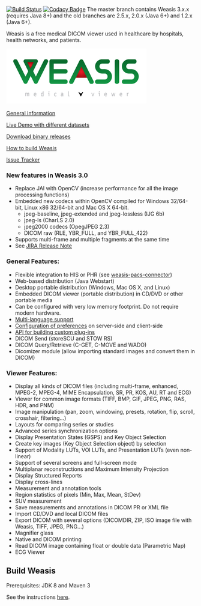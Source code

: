 [![Build Status](https://travis-ci.org/nroduit/Weasis.svg?branch=master)](https://travis-ci.org/nroduit/Weasis) [![Codacy Badge](https://api.codacy.com/project/badge/Grade/50bdcb5275a84a9186a8e5d9d9d1b81d)](https://www.codacy.com/app/nicolas.roduit/Weasis?utm_source=github.com&amp;utm_medium=referral&amp;utm_content=nroduit/Weasis&amp;utm_campaign=Badge_Grade) The master branch contains Weasis 3.x.x (requires Java 8+) and the old branches are 2.5.x, 2.0.x (Java 6+) and 1.2.x (Java 6+).

Weasis is a free medical DICOM viewer used in healthcare by hospitals, health networks, and patients.

![Weasis](weasis-distributions/resources/images/about.png)

[General information](https://nroduit.github.io)

[Live Demo with different datasets](https://nroduit.github.io/en/demo)

[Download binary releases](http://sourceforge.net/projects/dcm4che/files/Weasis)

[How to build Weasis](https://nroduit.github.io/en/getting-started/building-weasis)

[Issue Tracker](https://dcm4che.atlassian.net/projects/WEA)


### New features in Weasis 3.0 ###
* Replace JAI with OpenCV (increase performance for all the image processing functions)
* Embedded new codecs within OpenCV compiled for Windows 32/64-bit, Linux x86 32/64-bit and Mac OS X 64-bit.    
	* jpeg-baseline, jpeg-extended and jpeg-lossless (IJG 6b)   
	* jpeg-ls (CharLS 2.0)   
	* jpeg2000 codecs (OpegJPEG 2.3)    
	* DICOM raw (RLE, YBR\_FULL, and YBR\_FULL\_422)
* Supports multi-frame and multiple fragments at the same time
* See [JIRA Release Note](http://www.dcm4che.org/jira/secure/ReleaseNote.jspa?projectId=10090&version=12280)

### General Features: ###
* Flexible integration to HIS or PHR (see [weasis-pacs-connector](https://github.com/nroduit/weasis-pacs-connector))
* Web-based distribution (Java Webstart)
* Desktop portable distribution (Windows, Mac OS X, and Linux)
* Embedded DICOM viewer (portable distribution) in CD/DVD or other portable media
* Can be configured with very low memory footprint. Do not require modern hardware.
* [Multi-language support](https://nroduit.github.io/en/getting-started/translating/)
* [Configuration of preferences](https://nroduit.github.io/en/basics/customize/preferences/) on server-side and client-side
* [API for building custom plug-ins](https://nroduit.github.io/en/basics/customize/build-plugins/)
* DICOM Send (storeSCU and STOW RS)
* DICOM Query/Retrieve (C-GET, C-MOVE and WADO)
* Dicomizer module (allow importing standard images and convert them in DICOM)

### Viewer Features: ###
* Display all kinds of DICOM files (including multi-frame, enhanced, MPEG-2, MPEG-4, MIME Encapsulation, SR, PR, KOS, AU, RT and ECG)
* Viewer for common image formats (TIFF, BMP, GIF, JPEG, PNG, RAS, HDR, and PNM)
* Image manipulation (pan, zoom, windowing, presets, rotation, flip, scroll, crosshair, filtering...)
* Layouts for comparing series or studies
* Advanced series synchronization options
* Display Presentation States (GSPS) and Key Object Selection
* Create key images (Key Object Selection object) by selection
* Support of Modality LUTs, VOI LUTs, and Presentation LUTs (even non-linear)
* Support of several screens and full-screen mode
* Multiplanar reconstructions and Maximum Intensity Projection
* Display Structured Reports
* Display cross-lines
* Measurement and annotation tools
* Region statistics of pixels (Min, Max, Mean, StDev)
* SUV measurement
* Save measurements and annotations in DICOM PR or XML file
* Import CD/DVD and local DICOM files
* Export DICOM with several options (DICOMDIR, ZIP, ISO image file with Weasis, TIFF, JPEG, PNG...)
* Magnifier glass
* Native and DICOM printing
* Read DICOM image containing float or double data (Parametric Map)
* ECG Viewer


## Build Weasis ##

Prerequisites: JDK 8 and Maven 3

See the instructions [here](http://www.dcm4che.org/confluence/display/WEA/Building+Weasis+from+source).

